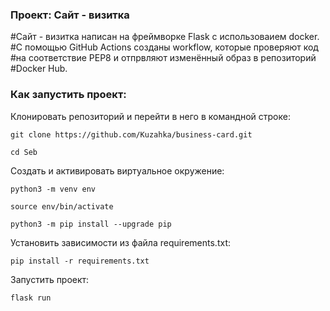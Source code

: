 ### Проект: Сайт - визитка

#Сайт - визитка написан на фреймворке Flask с использоваием docker.
#С помощью GitHub Actions созданы workflow, которые проверяют код
#на соответствие PEP8 и отпрвляют изменённый образ в репозиторий
#Docker Hub.



### Как запустить проект:

Клонировать репозиторий и перейти в него в командной строке:

```
git clone https://github.com/Kuzahka/business-card.git
```

```
cd Seb
```

Cоздать и активировать виртуальное окружение:

```
python3 -m venv env
```

```
source env/bin/activate
```

```
python3 -m pip install --upgrade pip
```

Установить зависимости из файла requirements.txt:

```
pip install -r requirements.txt
```



Запустить проект:

```
flask run
```

